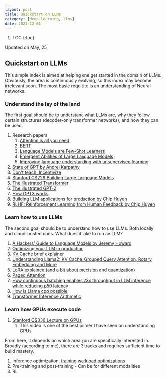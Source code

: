 ```yaml
---
layout: post
title: Quickstart on LLMs
category: [deep-learning, llms]
date: 2023-12-01
---
```


1. TOC
{:toc}

Updated on May, 25

## Quickstart on LLMs

This simple index is aimed at helping one get started in the domain of LLMs. Obviously, the area is continuously evolving, so this index may become irrelevant soon. The most basic requisite is an understanding of Neural networks.

### Understand the lay of the land

The first goal should be to understand what LLMs are, why they follow certain structures (decoder-only transformer networks), and how they can be used.

1. Research papers
   1. [Attention is all you need](https://arxiv.org/abs/1706.03762)
   2. [BERT](https://arxiv.org/abs/1810.04805)
   3. [Language Models are Few-Shot Learners](https://arxiv.org/abs/2005.14165)
   4. [Emergent Abilities of Large Language Models](https://arxiv.org/abs/2206.07682)
   5. [Improving language understanding with unsupervised learning](https://openai.com/index/language-unsupervised/)
2. [State of GPT by Andrej Karpathy](https://www.youtube.com/watch?v=bZQun8Y4L2A)
3. [Don't teach. Incentivize](https://www.youtube.com/watch?app=desktop&v=kYWUEV_e2ss&feature=youtu.be)
4. [Stanford CS229 Building Large Language Models](https://www.youtube.com/watch?v=9vM4p9NN0Ts)
5. [The illustrated Transformer](https://jalammar.github.io/illustrated-transformer/)
6. [The illustrated GPT-2](https://jalammar.github.io/illustrated-gpt2/)
7. [How GPT3 works](https://jalammar.github.io/how-gpt3-works-visualizations-animations/)
8. [Building LLM applications for production by Chip Huyen](https://huyenchip.com/2023/04/11/llm-engineering.html)
9. [RLHF: Reinforcement Learning from Human Feedback by Chip Huyen](https://huyenchip.com/2023/05/02/rlhf.html)

### Learn how to use LLMs

The second goal should be to understand how to use LLMs. Both locally and cloud-hosted ones. What does it take to run an LLM?

1. [A Hackers' Guide to Language Models by Jeremy Howard](https://www.youtube.com/watch?v=jkrNMKz9pWU)
2. [Optimizing your LLM in production](https://huggingface.co/blog/optimize-llm)
3. [KV Cache brief explainer](https://www.youtube.com/watch?v=80bIUggRJf4)
4. [Understanding Llama2: KV Cache, Grouped Query Attention, Rotary Embedding and More](https://ai.plainenglish.io/understanding-llama2-kv-cache-grouped-query-attention-rotary-embedding-and-more-c17e5f49a6d7)
5. [LoRA explained (and a bit about precision and quantization)](https://www.youtube.com/watch?v=t509sv5MT0w)
6. [Paged Attention](https://blog.vllm.ai/2023/06/20/vllm.html)
7. [How continuous batching enables 23x throughput in LLM inference while reducing p50 latency](https://www.anyscale.com/blog/continuous-batching-llm-inference)
8. [How is Llama cpp possible](https://finbarr.ca/how-is-llama-cpp-possible/)
9. [Transformer Inference Arithmetic](https://kipp.ly/transformer-inference-arithmetic/)

### Learn how GPUs execute code

1. [Stanford CS336 Lecture on GPUs](https://www.youtube.com/watch?v=6OBtO9niT00&list=PLZ959LONyLHz6W_4zcgkGXXNin7nSRnXO&index=8)
   1. This video is one of the best primer I have seen on understanding GPUs

From here, it depends on which area you are specifically interested in. Broadly (according to me), there are 3 tracks and requires sufficient time to build mastery.

1. Inference optimization, [training workload optimizations](https://huggingface.co/spaces/nanotron/ultrascale-playbook)
2. Pre-training and post-training - Can be for different modalities
3. RL
